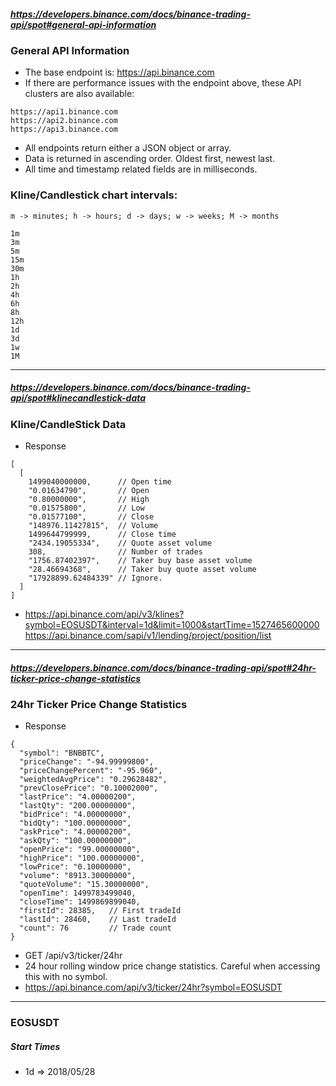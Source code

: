 ##### https://developers.binance.com/docs/binance-trading-api/spot#general-api-information
### General API Information
* The base endpoint is: https://api.binance.com
* If there are performance issues with the endpoint above, these API clusters are also available:
```
https://api1.binance.com
https://api2.binance.com
https://api3.binance.com
```
* All endpoints return either a JSON object or array.
* Data is returned in ascending order. Oldest first, newest last.
* All time and timestamp related fields are in milliseconds.

### Kline/Candlestick chart intervals:
```
m -> minutes; h -> hours; d -> days; w -> weeks; M -> months

1m
3m
5m
15m
30m
1h
2h
4h
6h
8h
12h
1d
3d
1w
1M
```


---

##### https://developers.binance.com/docs/binance-trading-api/spot#klinecandlestick-data
### Kline/CandleStick Data
* Response
```
[
  [
    1499040000000,      // Open time
    "0.01634790",       // Open
    "0.80000000",       // High
    "0.01575800",       // Low
    "0.01577100",       // Close
    "148976.11427815",  // Volume
    1499644799999,      // Close time
    "2434.19055334",    // Quote asset volume
    308,                // Number of trades
    "1756.87402397",    // Taker buy base asset volume
    "28.46694368",      // Taker buy quote asset volume
    "17928899.62484339" // Ignore.
  ]
]
```
* https://api.binance.com/api/v3/klines?symbol=EOSUSDT&interval=1d&limit=1000&startTime=1527465600000
  https://api.binance.com/sapi/v1/lending/project/position/list
---

##### https://developers.binance.com/docs/binance-trading-api/spot#24hr-ticker-price-change-statistics
### 24hr Ticker Price Change Statistics
* Response
```
{
  "symbol": "BNBBTC",
  "priceChange": "-94.99999800",
  "priceChangePercent": "-95.960",
  "weightedAvgPrice": "0.29628482",
  "prevClosePrice": "0.10002000",
  "lastPrice": "4.00000200",
  "lastQty": "200.00000000",
  "bidPrice": "4.00000000",
  "bidQty": "100.00000000",
  "askPrice": "4.00000200",
  "askQty": "100.00000000",
  "openPrice": "99.00000000",
  "highPrice": "100.00000000",
  "lowPrice": "0.10000000",
  "volume": "8913.30000000",
  "quoteVolume": "15.30000000",
  "openTime": 1499783499040,
  "closeTime": 1499869899040,
  "firstId": 28385,   // First tradeId
  "lastId": 28460,    // Last tradeId
  "count": 76         // Trade count
}
```
* GET /api/v3/ticker/24hr
* 24 hour rolling window price change statistics. Careful when accessing this with no symbol.
* https://api.binance.com/api/v3/ticker/24hr?symbol=EOSUSDT

---

### EOSUSDT
##### Start Times
* 1d => 2018/05/28

